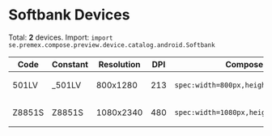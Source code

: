 # Softbank Devices

Total: **2** devices. Import: `import se.premex.compose.preview.device.catalog.android.Softbank`

| Code | Constant | Resolution | DPI | Compose Spec | Preview Usage |
|------|----------|------------|-----|-------------|---------------|
| 501LV | _501LV | 800x1280 | 213 | `spec:width=800px,height=1280px,dpi=213` | `@Preview(device = Softbank._501LV)` |
| Z8851S | Z8851S | 1080x2340 | 480 | `spec:width=1080px,height=2340px,dpi=480` | `@Preview(device = Softbank.Z8851S)` |

<!-- Generated automatically. Do not edit manually. -->

